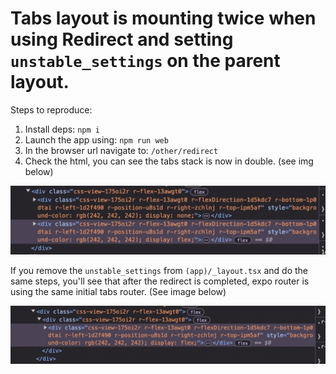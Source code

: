 # Tabs layout is mounting twice when using Redirect and setting `unstable_settings` on the parent layout.

Steps to reproduce:

1. Install deps: `npm i`
2. Launch the app using: `npm run web`
3. In the browser url navigate to: `/other/redirect`
4. Check the html, you can see the tabs stack is now in double. (see img below)

![alt text](./duplicated-tabs-layout.png "Logo Title Text 1")

If you remove the `unstable_settings` from `(app)/_layout.tsx` and do the same steps, you'll see that after the redirect is completed, expo router is using the same initial tabs router. (See image below)

![alt text](./single-tabs-layout.png "Logo Title Text 1")
